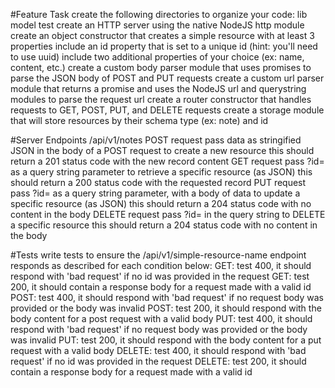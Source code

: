 #Feature Task
create the following directories to organize your code:
lib
model
test
create an HTTP server using the native NodeJS http module
create an object constructor that creates a simple resource with at least 3 properties
include an id property that is set to a unique id (hint: you'll need to use uuid)
include two additional properties of your choice (ex: name, content, etc.)
create a custom body parser module that uses promises to parse the JSON body of POST and PUT requests
create a custom url parser module that returns a promise and uses the NodeJS url and querystring modules to parse the request url
create a router constructor that handles requests to GET, POST, PUT, and DELETE requests
create a storage module that will store resources by their schema type (ex: note) and id

#Server Endpoints
/api/v1/notes
POST request
pass data as stringified JSON in the body of a POST request to create a new resource
this should return a 201 status code with the new record content
GET request
pass ?id=<uuid> as a query string parameter to retrieve a specific resource (as JSON)
this should return a 200 status code with the requested record
PUT request
pass ?id=<uuid> as a query string parameter, with a body of data to update a specific resource (as JSON)
this should return a 204 status code with no content in the body
DELETE request
pass ?id=<uuid> in the query string to DELETE a specific resource
this should return a 204 status code with no content in the body

#Tests
write tests to ensure the /api/v1/simple-resource-name endpoint responds as described for each condition below:
GET: test 400, it should respond with 'bad request' if no id was provided in the request
GET: test 200, it should contain a response body for a request made with a valid id
POST: test 400, it should respond with 'bad request' if no request body was provided or the body was invalid
POST: test 200, it should respond with the body content for a post request with a valid body
PUT: test 400, it should respond with 'bad request' if no request body was provided or the body was invalid
PUT: test 200, it should respond with the body content for a put request with a valid body
DELETE: test 400, it should respond with 'bad request' if no id was provided in the request
DELETE: test 200, it should contain a response body for a request made with a valid id